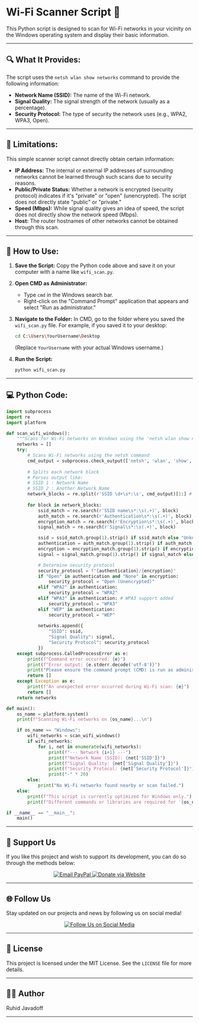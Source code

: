 # Wi-Fi Scanner Script 📡

This Python script is designed to scan for Wi-Fi networks in your vicinity on the Windows operating system and display their basic information.

---

## 🔍 What It Provides:

The script uses the `netsh wlan show networks` command to provide the following information:

* **Network Name (SSID):** The name of the Wi-Fi network.
* **Signal Quality:** The signal strength of the network (usually as a percentage).
* **Security Protocol:** The type of security the network uses (e.g., WPA2, WPA3, Open).

---

## 🚫 Limitations:

This simple scanner script cannot directly obtain certain information:

* **IP Address:** The internal or external IP addresses of surrounding networks cannot be learned through such scans due to security reasons.
* **Public/Private Status:** Whether a network is encrypted (security protocol) indicates if it's "private" or "open" (unencrypted). The script does not directly state "public" or "private."
* **Speed (Mbps):** While signal quality gives an idea of speed, the script does not directly show the network speed (Mbps).
* **Host:** The router hostnames of other networks cannot be obtained through this scan.

---

## 🚀 How to Use:

1.  **Save the Script:** Copy the Python code above and save it on your computer with a name like `wifi_scan.py`.

2.  **Open CMD as Administrator:**
    * Type `cmd` in the Windows search bar.
    * Right-click on the "Command Prompt" application that appears and select "Run as administrator."

3.  **Navigate to the Folder:** In CMD, go to the folder where you saved the `wifi_scan.py` file. For example, if you saved it to your desktop:
    ```bash
    cd C:\Users\YourUsername\Desktop
    ```
    (Replace `YourUsername` with your actual Windows username.)

4.  **Run the Script:**
    ```bash
    python wifi_scan.py
    ```

---

## 💻 Python Code:

```python
import subprocess
import re
import platform

def scan_wifi_windows():
    """Scans for Wi-Fi networks on Windows using the 'netsh wlan show networks' command."""
    networks = []
    try:
        # Scans Wi-Fi networks using the netsh command
        cmd_output = subprocess.check_output(['netsh', 'wlan', 'show', 'networks', 'mode=Bssid'], encoding='utf-8', stderr=subprocess.PIPE)
        
        # Splits each network block
        # Parses output like:
        # SSID 1 : Network Name
        # SSID 2 : Another Network Name
        network_blocks = re.split(r'SSID \d+\s*:\s', cmd_output)[1:] # Skips the first empty element
        
        for block in network_blocks:
            ssid_match = re.search(r'SSID name\s*:\s(.+)', block)
            auth_match = re.search(r'Authentication\s*:\s(.+)', block)
            encryption_match = re.search(r'Encryption\s*:\s(.+)', block)
            signal_match = re.search(r'Signal\s*:\s(.+)', block)

            ssid = ssid_match.group(1).strip() if ssid_match else "Unknown"
            authentication = auth_match.group(1).strip() if auth_match else "Unknown"
            encryption = encryption_match.group(1).strip() if encryption_match else "Unknown"
            signal = signal_match.group(1).strip() if signal_match else "Unknown"

            # Determine security protocol
            security_protocol = f"{authentication}/{encryption}"
            if "Open" in authentication and "None" in encryption:
                security_protocol = "Open (Unencrypted)"
            elif "WPA2" in authentication:
                security_protocol = "WPA2"
            elif "WPA3" in authentication: # WPA3 support added
                security_protocol = "WPA3"
            elif "WEP" in authentication:
                security_protocol = "WEP"
            
            networks.append({
                "SSID": ssid,
                "Signal Quality": signal,
                "Security Protocol": security_protocol
            })
    except subprocess.CalledProcessError as e:
        print(f"Command error occurred: {e}")
        print(f"Error output: {e.stderr.decode('utf-8')}")
        print("Please ensure the command prompt (CMD) is run as administrator.")
        return []
    except Exception as e:
        print(f"An unexpected error occurred during Wi-Fi scan: {e}")
        return []
    return networks

def main():
    os_name = platform.system()
    print(f"Scanning Wi-Fi networks on {os_name}...\n")

    if os_name == "Windows":
        wifi_networks = scan_wifi_windows()
        if wifi_networks:
            for i, net in enumerate(wifi_networks):
                print(f"--- Network {i+1} ---")
                print(f"Network Name (SSID): {net['SSID']}")
                print(f"Signal Quality: {net['Signal Quality']}")
                print(f"Security Protocol: {net['Security Protocol']}")
                print("-" * 20)
        else:
            print("No Wi-Fi networks found nearby or scan failed.")
    else:
        print(f"This script is currently optimized for Windows only.")
        print(f"Different commands or libraries are required for '{os_name}' (e.g., 'nmcli' or 'iwlist' for Linux, 'airport -s' for macOS).")

if __name__ == "__main__":
    main()
```

---

## 💖 Support Us

If you like this project and wish to support its development, you can do so through the methods below:

<p align="center">
  <a href="mailto:ruhidjavadoff@gmail.com">
    <img src="https://img.shields.io/badge/Donate-Email_PayPal-blue?style=for-the-badge&logo=paypal" alt="Email PayPal">
  </a>
  <a href="https://ruhidjavadoff.site/donate/" target="_blank">
    <img src="https://img.shields.io/badge/Donate-Web_Site-green?style=for-the-badge&logo=donate" alt="Donate via Website">
  </a>
</p>

---

## 🌐 Follow Us

Stay updated on our projects and news by following us on social media!

<p align="center">
  <a href="https://ruhidjavadoff.site/followme/" target="_blank">
    <img src="https://img.shields.io/badge/Follow_Us-Social_Media-purple?style=for-the-badge&logo=rss" alt="Follow Us on Social Media">
  </a>
</p>

---

## 📄 License

This project is licensed under the MIT License. See the `LICENSE` file for more details.

---

## 🧑‍💻 Author

Ruhid Javadoff

---
